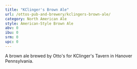 ```yaml
---
title: "KClinger's Brown Ale"
url: /ottos-pub-and-brewery/kclingers-brown-ale/
category: North American Ale
style: American-Style Brown Ale
abv: 0
ibu: 0
srm: 0
upc: 0
---
```

A brown ale brewed by Otto's for KClinger's Tavern in Hanover Pennsylvania.
